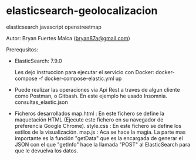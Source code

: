 # elasticsearch-geolocalizacion
elasticsearch javascript openstreetmap

Autor: Bryan Fuertes Malca (bryan87a@gmail.com)

Prerequsitos:
- ElasticSearch: 7.9.0
 
  Les dejo instruccion para ejecutar el servicio con Docker:
  docker-compose -f docker-compose-elastic.yml up
 
 - Puede realizar las operaciones via Api Rest a traves de algun cliente como Postman, o Gitbash. En este ejemplo he usado Insomnia.
   consultas_elastic.json
 
 - Ficheros desarrollados
 map.html : En este fichero se define la maquetación HTML (Ejecute este fichero en su navegador de preferencia Google Chrome).
 style.css : En este fichero se define los estilos de la visualización.
 map.js : Aca se hace la magia. La parte mas importante es la función "getData" que es la encargada de generar el JSON con el que "getInfo" hace la llamada "POST" al 
         ElasticSearch para que le devuelva los datos.
